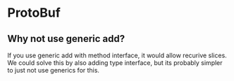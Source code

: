 # ProtoBuf

## Why not use generic add?

If you use generic add with method interface, it would allow recurive slices. We
could solve this by also adding type interface, but its probably simpler to just
not use generics for this.

